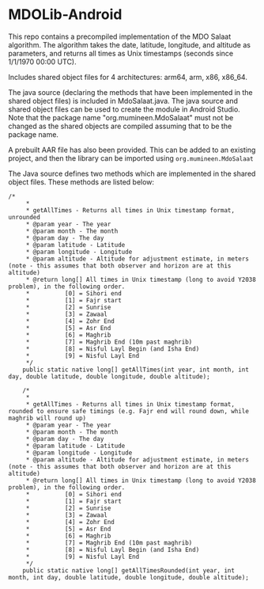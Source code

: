 # MDOLib-Android

This repo contains a precompiled implementation of the MDO Salaat algorithm.  The algorithm takes the date, latitude, longitude, and altitude as parameters, and returns all times as Unix timestamps (seconds since 1/1/1970 00:00 UTC).

Includes shared object files for 4 architectures: arm64, arm, x86, x86_64. 

The java source (declaring the methods that have been implemented in the shared object files) is included in MdoSalaat.java.  The java source and shared object files can be used to create the module in Android Studio.  Note that the package name "org.mumineen.MdoSalaat" must not be changed as the shared objects are compiled assuming that to be the package name.

A prebuilt AAR file has also been provided.  This can be added to an existing project, and then the library can be imported using `org.mumineen.MdoSalaat`


The Java source defines two methods which are implemented in the shared object files.  These methods are listed below:
```
/*
     *
     * getAllTimes - Returns all times in Unix timestamp format, unrounded
     * @param year - The year
     * @param month - The month
     * @param day - The day
     * @param latitude - Latitude
     * @param longitude - Longitude
     * @param altitude - Altitude for adjustment estimate, in meters (note - this assumes that both observer and horizon are at this altitude)
     * @return long[] All times in Unix timestamp (long to avoid Y2038 problem), in the following order.
     *          [0] = Sihori end
     *          [1] = Fajr start
     *          [2] = Sunrise
     *          [3] = Zawaal
     *          [4] = Zohr End
     *          [5] = Asr End
     *          [6] = Maghrib
     *          [7] = Maghrib End (10m past maghrib)
     *          [8] = Nisful Layl Begin (and Isha End)
     *          [9] = Nisful Layl End
     */
    public static native long[] getAllTimes(int year, int month, int day, double latitude, double longitude, double altitude);

    /*
     *
     * getAllTimes - Returns all times in Unix timestamp format, rounded to ensure safe timings (e.g. Fajr end will round down, while maghrib will round up)
     * @param year - The year
     * @param month - The month
     * @param day - The day
     * @param latitude - Latitude
     * @param longitude - Longitude
     * @param altitude - Altitude for adjustment estimate, in meters (note - this assumes that both observer and horizon are at this altitude)
     * @return long[] All times in Unix timestamp (long to avoid Y2038 problem), in the following order.
     *          [0] = Sihori end
     *          [1] = Fajr start
     *          [2] = Sunrise
     *          [3] = Zawaal
     *          [4] = Zohr End
     *          [5] = Asr End
     *          [6] = Maghrib
     *          [7] = Maghrib End (10m past maghrib)
     *          [8] = Nisful Layl Begin (and Isha End)
     *          [9] = Nisful Layl End
     */
    public static native long[] getAllTimesRounded(int year, int month, int day, double latitude, double longitude, double altitude);
```
